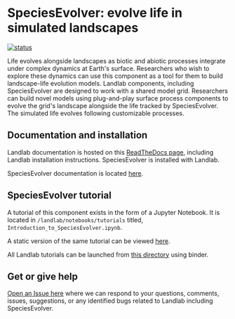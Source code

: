 # SpeciesEvolver: evolve life in simulated landscapes

[![status](https://joss.theoj.org/papers/446f3d17d642682b234ffed2b53198f6/status.svg)](https://joss.theoj.org/papers/446f3d17d642682b234ffed2b53198f6)

Life evolves alongside landscapes as biotic and abiotic processes integrate
under complex dynamics at Earth's surface. Researchers who wish to explore
these dynamics can use this component as a tool for them to build
landscape-life evolution models. Landlab components, including SpeciesEvolver
are designed to work with a shared model grid. Researchers can build novel
models using plug-and-play surface process components to evolve the grid's
landscape alongside the life tracked by SpeciesEvolver. The simulated life
evolves following customizable processes.

## Documentation and installation

Landlab documentation is hosted on this [ReadTheDocs page](https://landlab.readthedocs.io/en/master), including Landlab installation instructions. SpeciesEvolver is installed with Landlab.

SpeciesEvolver documentation is located [here](https://landlab.readthedocs.io/en/master/reference/components/species_evolution.html).

## SpeciesEvolver tutorial

A tutorial of this component exists in the form of a Jupyter Notebook. It is
located in ``/landlab/notebooks/tutorials`` titled, ``Introduction_to_SpeciesEvolver.ipynb``.

A static version of the same tutorial can be viewed [here](https://nbviewer.jupyter.org/github/landlab/landlab/blob/master/notebooks/tutorials/species_evolution/Introduction_to_SpeciesEvolver.ipynb).

All Landlab tutorials can be launched from [this directory](https://mybinder.org/v2/gh/landlab/landlab/release?filepath=welcome.ipynb) using binder.

## Get or give help

[Open an Issue here](https://github.com/landlab/landlab/issues) where we can
respond to your questions, comments, issues, suggestions, or any identified
bugs related to Landlab including SpeciesEvolver.
